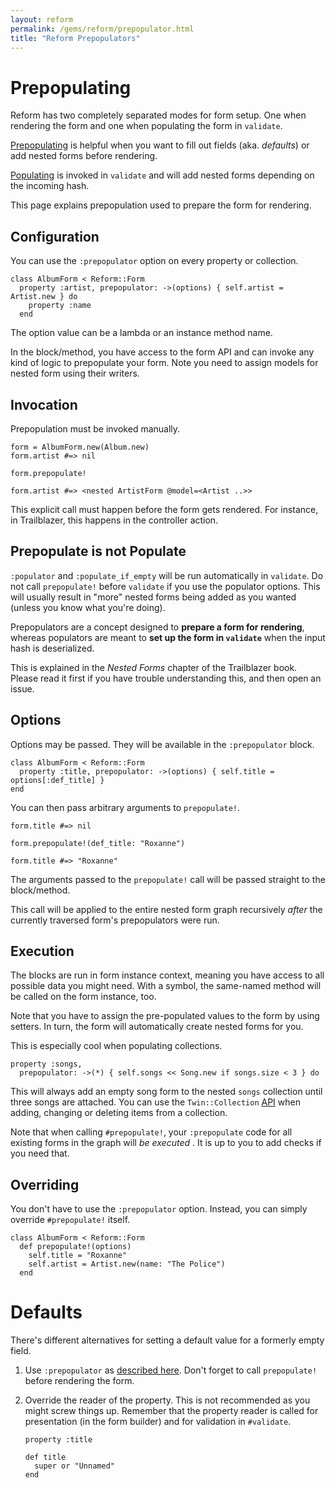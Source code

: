 ```yaml
---
layout: reform
permalink: /gems/reform/prepopulator.html
title: "Reform Prepopulators"
---
```


# Prepopulating

Reform has two completely separated modes for form setup. One when rendering the form and one when populating the form in `validate`.

[Prepopulating](/gems/reform/prepopulator.html) is helpful when you want to fill out fields (aka. _defaults_) or add nested forms before rendering.

[Populating](/gems/reform/populators.html) is invoked in `validate` and will add nested forms depending on the incoming hash.

This page explains prepopulation used to prepare the form for rendering.

## Configuration

You can use the `:prepopulator` option on every property or collection.

    class AlbumForm < Reform::Form
      property :artist, prepopulator: ->(options) { self.artist = Artist.new } do
        property :name
      end


The option value can be a lambda or an instance method name.

In the block/method, you have access to the form API and can invoke any kind of logic to prepopulate your form. Note you need to assign models for nested form using their writers.


## Invocation

Prepopulation must be invoked manually.


    form = AlbumForm.new(Album.new)
    form.artist #=> nil

    form.prepopulate!

    form.artist #=> <nested ArtistForm @model=<Artist ..>>


This explicit call must happen before the form gets rendered. For instance, in Trailblazer, this happens in the controller action.


## Prepopulate is not Populate

`:populator` and `:populate_if_empty` will be run automatically in `validate`. Do not call `prepopulate!` before `validate` if you use the populator options. This will usually result in "more" nested forms being added as you wanted (unless you know what you're doing).

Prepopulators are a concept designed to **prepare a form for rendering**, whereas populators are meant to **set up the form in `validate`** when the input hash is deserialized.

This is explained in the _Nested Forms_ chapter of the Trailblazer book. Please read it first if you have trouble understanding this, and then open an issue.

## Options

Options may be passed. They will be available in the `:prepopulator` block.


    class AlbumForm < Reform::Form
      property :title, prepopulator: ->(options) { self.title = options[:def_title] }
    end


You can then pass arbitrary arguments to `prepopulate!`.


    form.title #=> nil

    form.prepopulate!(def_title: "Roxanne")

    form.title #=> "Roxanne"


The arguments passed to the `prepopulate!` call will be passed straight to the block/method.


This call will be applied to the entire nested form graph recursively _after_ the currently traversed form's prepopulators were run.


## Execution

The blocks are run in form instance context, meaning you have access to all possible data you might need. With a symbol, the same-named method will be called on the form instance, too.

Note that you have to assign the pre-populated values to the form by using setters. In turn, the form will automatically create nested forms for you.

This is especially cool when populating collections.


    property :songs,
      prepopulator: ->(*) { self.songs << Song.new if songs.size < 3 } do


This will always add an empty song form to the nested `songs` collection until three songs are attached. You can use the `Twin::Collection` [API](/gems/disposable/collection.html) when adding, changing or deleting items from a collection.

Note that when calling `#prepopulate!`, your `:prepopulate` code for all existing forms in the graph will _be executed_ . It is up to you to add checks if you need that.

## Overriding

You don't have to use the `:prepopulator` option. Instead, you can simply override `#prepopulate!` itself.


    class AlbumForm < Reform::Form
      def prepopulate!(options)
        self.title = "Roxanne"
        self.artist = Artist.new(name: "The Police")
      end



# Defaults

There's different alternatives for setting a default value for a formerly empty field.

 1. Use `:prepopulator` as [described here](#configuration). Don't forget to call `prepopulate!` before rendering the form.
 2. Override the reader of the property. This is not recommended as you might screw things up. Remember that the property reader is called for presentation (in the form builder) and for validation in `#validate`.

        property :title

        def title
          super or "Unnamed"
        end
